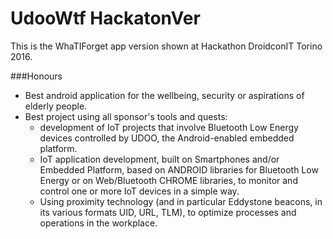 # UdooWtf HackatonVer
This is the WhaTIForget app version shown at Hackathon DroidconIT Torino 2016.

###Honours
- Best android application for the wellbeing, security or aspirations of elderly people.
- Best project using all sponsor's tools and quests:
  - development of IoT projects that involve Bluetooth Low Energy devices controlled by UDOO, the Android-enabled embedded platform.
  - IoT application development, built on Smartphones and/or Embedded Platform, based on ANDROID libraries for Bluetooth Low Energy or on Web/Bluetooth CHROME libraries, to monitor and control one or more IoT devices in a simple way.
  - Using proximity technology (and in particular Eddystone beacons, in its various formats UID, URL, TLM), to optimize processes and operations in the workplace.
